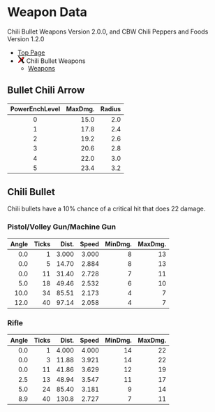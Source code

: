 # Weapon Data

Chili Bullet Weapons Version 2.0.0, and CBW Chili Peppers and Foods Version 1.2.0

- [Top Page](../index.html)
- ![ ](../media/icon_16.png) Chili Bullet Weapons
  - [Weapons](weapons.html)

## Bullet Chili Arrow

| PowerEnchLevel | MaxDmg. | Radius |
|:--------------:|--------:|-------:|
|        0       |    15.0 |    2.0 |
|        1       |    17.8 |    2.4 |
|        2       |    19.2 |    2.6 |
|        3       |    20.6 |    2.8 |
|        4       |    22.0 |    3.0 |
|        5       |    23.4 |    3.2 |

## Chili Bullet

Chili bullets have a 10% chance of a critical hit that does 22 damage.

### Pistol/Volley Gun/Machine Gun

| Angle | Ticks | Dist. | Speed | MinDmg. | MaxDmg. |
|------:|------:|------:|------:|--------:|--------:|
|   0.0 |     1 | 3.000 | 3.000 |       8 |      13 |
|   0.0 |     5 | 14.70 | 2.884 |       8 |      13 |
|   0.0 |    11 | 31.40 | 2.728 |       7 |      11 |
|   5.0 |    18 | 49.46 | 2.532 |       6 |      10 |
|  10.0 |    34 | 85.51 | 2.173 |       4 |       7 |
|  12.0 |    40 | 97.14 | 2.058 |       4 |       7 |

### Rifle

| Angle | Ticks | Dist. | Speed | MinDmg. | MaxDmg. |
|------:|------:|------:|------:|--------:|--------:|
|   0.0 |     1 | 4.000 | 4.000 |      14 |      22 |
|   0.0 |     3 | 11.88 | 3.921 |      14 |      22 |
|   0.0 |    11 | 41.86 | 3.629 |      12 |      19 |
|   2.5 |    13 | 48.94 | 3.547 |      11 |      17 |
|   5.0 |    24 | 85.40 | 3.181 |       9 |      14 |
|   8.9 |    40 | 130.8 | 2.727 |       7 |      11 |
